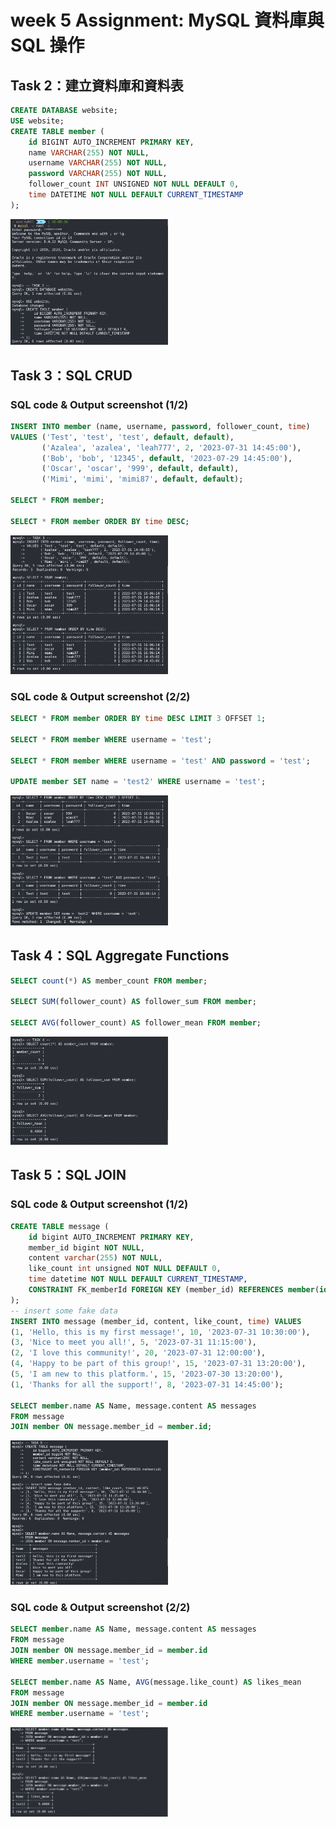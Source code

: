 # week 5 Assignment: MySQL 資料庫與 SQL 操作

## Task 2：建立資料庫和資料表

```sql
CREATE DATABASE website;
USE website;
CREATE TABLE member (
    id BIGINT AUTO_INCREMENT PRIMARY KEY,
    name VARCHAR(255) NOT NULL,
    username VARCHAR(255) NOT NULL,
    password VARCHAR(255) NOT NULL,
    follower_count INT UNSIGNED NOT NULL DEFAULT 0,
    time DATETIME NOT NULL DEFAULT CURRENT_TIMESTAMP
);
```

<img src="img/task2.PNG" alt="Task 2" width="50%"/>

## Task 3：SQL CRUD

### SQL code & Output screenshot (1/2)

```sql
INSERT INTO member (name, username, password, follower_count, time)
VALUES ('Test', 'test', 'test', default, default),
       ('Azalea', 'azalea', 'leah777', 2, '2023-07-31 14:45:00'),
       ('Bob', 'bob', '12345', default, '2023-07-29 14:45:00'),
       ('Oscar', 'oscar', '999', default, default),
       ('Mimi', 'mimi', 'mimi87', default, default);

SELECT * FROM member;

SELECT * FROM member ORDER BY time DESC;
```

<img src="img/task3-1.PNG" alt="Task 3" width="50%"/>

### SQL code & Output screenshot (2/2)

```sql
SELECT * FROM member ORDER BY time DESC LIMIT 3 OFFSET 1;

SELECT * FROM member WHERE username = 'test';

SELECT * FROM member WHERE username = 'test' AND password = 'test';

UPDATE member SET name = 'test2' WHERE username = 'test';
```

<img src="img/task3-2.PNG" alt="Task 3-2" width="50%"/>

## Task 4：SQL Aggregate Functions

```sql
SELECT count(*) AS member_count FROM member;

SELECT SUM(follower_count) AS follower_sum FROM member;

SELECT AVG(follower_count) AS follower_mean FROM member;
```

<img src="img/task4.PNG" alt="Task 4" width="50%"/>

## Task 5：SQL JOIN

### SQL code & Output screenshot (1/2)

```sql
CREATE TABLE message (
    id bigint AUTO_INCREMENT PRIMARY KEY,
    member_id bigint NOT NULL,
    content varchar(255) NOT NULL,
    like_count int unsigned NOT NULL DEFAULT 0,
    time datetime NOT NULL DEFAULT CURRENT_TIMESTAMP,
    CONSTRAINT FK_memberId FOREIGN KEY (member_id) REFERENCES member(id)
);
-- insert some fake data
INSERT INTO message (member_id, content, like_count, time) VALUES
(1, 'Hello, this is my first message!', 10, '2023-07-31 10:30:00'),
(3, 'Nice to meet you all!', 5, '2023-07-31 11:15:00'),
(2, 'I love this community!', 20, '2023-07-31 12:00:00'),
(4, 'Happy to be part of this group!', 15, '2023-07-31 13:20:00'),
(5, 'I am new to this platform.', 15, '2023-07-30 13:20:00'),
(1, 'Thanks for all the support!', 8, '2023-07-31 14:45:00');

SELECT member.name AS Name, message.content AS messages
FROM message
JOIN member ON message.member_id = member.id;
```

<img src="img/task5.PNG" alt="Task 5" width="50%"/>

### SQL code & Output screenshot (2/2)

```sql
SELECT member.name AS Name, message.content AS messages
FROM message
JOIN member ON message.member_id = member.id
WHERE member.username = 'test';

SELECT member.name AS Name, AVG(message.like_count) AS likes_mean
FROM message
JOIN member ON message.member_id = member.id
WHERE member.username = 'test';
```

<img src="img/task5-2.PNG" alt="Task 5-2" width="50%"/>
